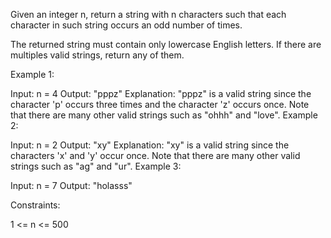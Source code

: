 Given an integer n, return a string with n characters such that each character in such string occurs an odd number of times.

The returned string must contain only lowercase English letters. If there are multiples valid strings, return any of them.

Example 1:

Input: n = 4
Output: "pppz"
Explanation: "pppz" is a valid string since the character 'p' occurs three times and the character 'z' occurs once. Note that there are many other valid strings such as "ohhh" and "love".
Example 2:

Input: n = 2
Output: "xy"
Explanation: "xy" is a valid string since the characters 'x' and 'y' occur once. Note that there are many other valid strings such as "ag" and "ur".
Example 3:

Input: n = 7
Output: "holasss"

Constraints:

1 <= n <= 500
